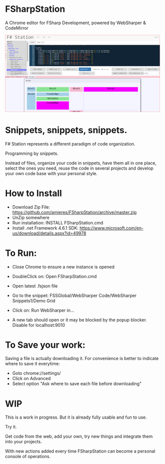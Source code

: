 # FSharpStation
A Chrome editor for FSharp Development, powered by WebSharper &amp; CodeMirror

![alt text](https://raw.githubusercontent.com/amieres/FSharpStation/master/FSharpStation.PNG)

# Snippets, snippets, snippets.
F# Station represents a different paradigm of code organization.

Programming by snippets. 

Instead of files, organize your code in snippets, have them all in one place, 
select the ones you need, reuse the code in several projects and develop your own code base with your personal style.

# How to Install

- Download Zip File: https://github.com/amieres/FSharpStation/archive/master.zip
- UnZip somewhere
- Run installation: INSTALL FSharpStation.cmd
- Install .net Framework 4.6.1 SDK:  https://www.microsoft.com/en-us/download/details.aspx?id=49978

# To Run:

- Close Chrome to ensure a new instance is opened
- DoubleClick on: Open FSharpStation.cmd
- Open latest .fsjson file

- Go to the snippet: FSSGlobal/WebSharper Code/WebSharper Snippets1/Demo Grid
- Click on: Run WebSharper in...

- A new tab should open or it may be blocked by the popup blocker. Disable for localhost:9010

# To Save your work:

Saving a file is actually downloading it. For convenience is better to indicate where to save it everytime:
- Goto chrome://settings/
- Click on Advanced
- Select option "Ask where to save each file before downloading" 

# WIP
This is a work in progress. But it is already fully usable and fun to use. 

Try it.

Get code from the web, add your own, try new things and integrate them into your projects.

With new actions added every time FSharpStation can become a personal console of operations.

